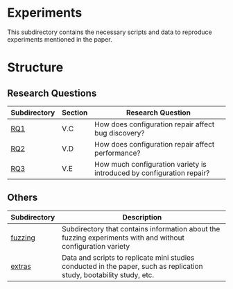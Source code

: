 # Experiments
This subdirectory contains the necessary scripts and data to reproduce experiments
mentioned in the paper.

# Structure
## Research Questions
|Subdirectory|Section|Research Question|
|----|----|----|
|[RQ1](RQ1)|V.C|How does configuration repair affect bug discovery?|
|[RQ2](RQ2)|V.D|How does configuration repair affect performance?|
|[RQ3](RQ3)|V.E|How much configuration variety is introduced by configuration repair?|

## Others
|Subdirectory|Description|
|----|----|
|[fuzzing](fuzzing)|Subdirectory that contains information about the fuzzing experiments with and without configuration variety|
|[extras](extras)|Data and scripts to replicate mini studies conducted in the paper, such as replication study, bootability study, etc.|
